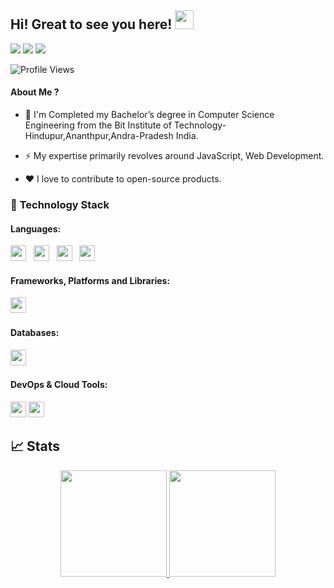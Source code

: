

## Hi! Great to see you here! <img src="https://raw.githubusercontent.com/aemmadi/aemmadi/master/wave.gif" width="30px" height="30px">


<a href="https://www.linkedin.com/in/guru-murthi-m-357506b6/"><img src="https://img.shields.io/badge/linkedin-%230077B5.svg?style=for-the-badge&logo=linkedin&logoColor=white"></a>
<a href="mailto:guru13041997@gmail.com"><img src="https://img.shields.io/badge/Gmail-D14836?style=for-the-badge&logo=gmail&logoColor=white"></a>
<a href="https://drive.google.com/file/d/1Bao49eHCb25uuG_mN-WkP7OGist__ZrE/view?usp=sharing"><img src="https://img.shields.io/badge/Resume-%23000000.svg?style=for-the-badge&logo=firefox&logoColor=#FF7139"/></a>

![Profile Views](https://komarev.com/ghpvc/?username=gurumurthi97&style=flat-square)



#### About Me ?

- 🏫 I'm Completed my  Bachelor’s degree in Computer Science Engineering from the Bit Institute of Technology-Hindupur,Ananthpur,Andra-Pradesh India.
- ⚡️ My expertise primarily revolves around JavaScript,  Web Development.

- ♥️ I love to contribute to open-source products.


### 🔭 **Technology Stack**

#### **Languages**:

<img height=25 src="https://img.shields.io/badge/javascript-%23323330.svg?style=for-the-badge&logo=javascript&logoColor=%23F7DF1E">&nbsp;&nbsp;
<img height=25 src="https://img.shields.io/badge/Java-%2300599C.svg?style=for-the-badge&logo=c%2B%2B&logoColor=white">&nbsp;&nbsp;
<img height=25 src="https://img.shields.io/badge/css3-%231572B6.svg?style=for-the-badge&logo=css3&logoColor=white">&nbsp;&nbsp;
<img height=25 src="https://img.shields.io/badge/html5-%23E34F26.svg?style=for-the-badge&logo=html5&logoColor=white">&nbsp;&nbsp;



#### **Frameworks, Platforms and Libraries**:
<img height=25 src="https://img.shields.io/badge/bootstrap-%23404d59.svg?style=for-the-badge&logo=bootstrap&logoColor=%2361DAFB">&nbsp;&nbsp;

#### **Databases**:
<img height=25 src="https://img.shields.io/badge/mysql-%23316192.svg?style=for-the-badge&logo=mysql&logoColor=white">&nbsp;&nbsp;

#### **DevOps & Cloud Tools**:
<img height=25 src="https://img.shields.io/badge/git-%23F05033.svg?style=for-the-badge&logo=git&logoColor=white">
<img height=25 src="https://img.shields.io/badge/netlify-%23000000.svg?style=for-the-badge&logo=netlify&logoColor=#00C7B7">&nbsp;&nbsp;


## 📈 Stats

<p align="center">
<a href="https://github.com/gurumurthi97">
  <img height="170em" src="https://github-readme-stats-eight-theta.vercel.app/api?username=gurumurthi97&show_icons=true&theme=algolia&include_all_commits=true&count_private=true"/>
  <img height="170em" src="https://github-readme-stats-eight-theta.vercel.app/api/top-langs/?username=gurumurthi97&layout=compact&langs_count=8&theme=algolia"/>
</a>
</p>
